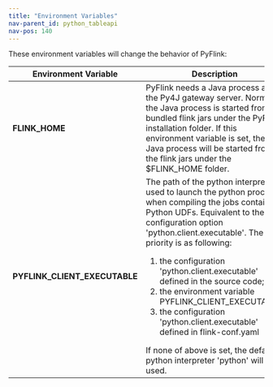 ```yaml
---
title: "Environment Variables"
nav-parent_id: python_tableapi
nav-pos: 140
---
```

<!--
Licensed to the Apache Software Foundation (ASF) under one
or more contributor license agreements.  See the NOTICE file
distributed with this work for additional information
regarding copyright ownership.  The ASF licenses this file
to you under the Apache License, Version 2.0 (the
"License"); you may not use this file except in compliance
with the License.  You may obtain a copy of the License at

  http://www.apache.org/licenses/LICENSE-2.0

Unless required by applicable law or agreed to in writing,
software distributed under the License is distributed on an
"AS IS" BASIS, WITHOUT WARRANTIES OR CONDITIONS OF ANY
KIND, either express or implied.  See the License for the
specific language governing permissions and limitations
under the License.
-->

These environment variables will change the behavior of PyFlink:

<table class="table table-bordered">
  <thead>
    <tr>
      <th class="text-left" style="width: 30%">Environment Variable</th>
      <th class="text-center">Description</th>
    </tr>
  </thead>
  <tbody>
    <tr>
      <td>
        <strong>FLINK_HOME</strong>
      </td>
      <td>
        PyFlink needs a Java process as the Py4J gateway server.
        Normally the Java process is started from the bundled flink jars under the PyFlink installation folder.
        If this environment variable is set, the Java process will be started from the flink jars under the $FLINK_HOME folder.
      </td>
    </tr>
    <tr>
      <td>
        <strong>PYFLINK_CLIENT_EXECUTABLE</strong>
      </td>
      <td>
        The path of the python interpreter used to launch the python process when compiling the jobs containing Python UDFs.
        Equivalent to the configuration option 'python.client.executable'. The priority is as following: 
        <ol>
        <li>the configuration 'python.client.executable' defined in the source code; </li>
        <li>the environment variable PYFLINK_CLIENT_EXECUTABLE; </li>
        <li>the configuration 'python.client.executable' defined in flink-conf.yaml</li>
        </ol>
        If none of above is set, the default python interpreter 'python' will be used.
      </td>
    </tr>
  </tbody>
</table>
